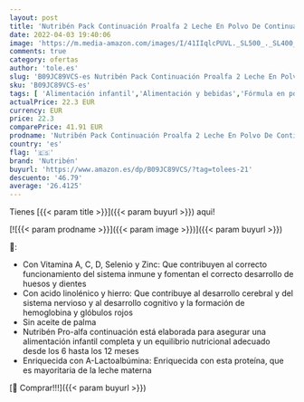 ```yaml
---
layout: post
title: 'Nutribén Pack Continuación Proalfa 2 Leche En Polvo De Continuación Para Bebés  De 6 A 12 Meses  color Blanco  1200 g - Pack de 2'
date: 2022-04-03 19:40:06
image: 'https://m.media-amazon.com/images/I/41IIqlcPUVL._SL500_._SL400_.jpg'
comments: true
category: ofertas
author: 'tole.es'
slug: 'B09JC89VCS-es Nutribén Pack Continuación Proalfa 2 Leche En Polvo De...'
sku: 'B09JC89VCS-es'
tags: [ 'Alimentación infantil','Alimentación y bebidas','Fórmula en polvo para bebés','Fórmula para bebés y niños pequeños','bebés','nutribén', ]
actualPrice: 22.3 EUR
currency: EUR
price: 22.3
comparePrice: 41.91 EUR
prodname: 'Nutribén Pack Continuación Proalfa 2 Leche En Polvo De Continuación Para Bebés  De 6 A 12 Meses  color Blanco  1200 g - Pack de 2'
country: 'es'
flag: '🇪🇸'
brand: 'Nutribén'
buyurl: 'https://www.amazon.es/dp/B09JC89VCS/?tag=tolees-21'
descuento: '46.79'
average: '26.4125'
---
```


Tienes [{{< param title >}}]({{< param buyurl >}}) aqui!

[![{{< param prodname >}}]({{< param image >}})]({{< param buyurl >}})

🔎:

- Con Vitamina A, C, D, Selenio y Zinc: Que contribuyen al correcto funcionamiento del sistema inmune y fomentan el correcto desarrollo de huesos y dientes
- Con acido linolénico y hierro: Que contribuye al desarrollo cerebral y del sistema nervioso y al desarrollo cognitivo y la formación de hemoglobina y glóbulos rojos
- Sin aceite de palma
- Nutribén Pro-alfa continuación está elaborada para asegurar una alimentación infantil completa y un equilibrio nutricional adecuado desde los 6 hasta los 12 meses
- Enriquecida con A-Lactoalbúmina: Enriquecida con esta proteína, que es mayoritaria de la leche materna

[🛒 Comprar!!!]({{< param buyurl >}})
